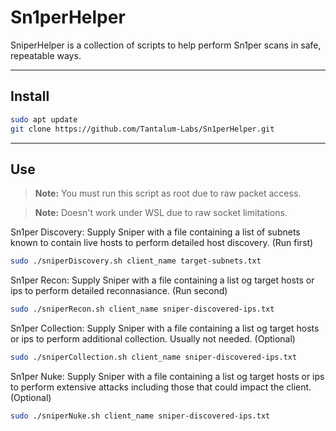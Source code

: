 # Sn1perHelper

SniperHelper is a collection of scripts to help perform Sn1per scans in safe, repeatable ways.

---

## Install

   ```bash
   sudo apt update
   git clone https://github.com/Tantalum-Labs/Sn1perHelper.git
   ```
---

## Use

   > **Note:** You must run this script as root due to raw packet access.

   > **Note:** Doesn't work under WSL due to raw socket limitations.

   Sn1per Discovery: Supply Sniper with a file containing a list of subnets known to contain live hosts to perform detailed host discovery. (Run first)
   ```bash
   sudo ./sniperDiscovery.sh client_name target-subnets.txt
   ```

   Sn1per Recon: Supply Sniper with a file containing a list og target hosts or ips to perform detailed reconnasiance. (Run second)
   ```bash
   sudo ./sniperRecon.sh client_name sniper-discovered-ips.txt
   ```

   Sn1per Collection: Supply Sniper with a file containing a list og target hosts or ips to perform additional collection. Usually not needed. (Optional)
   ```bash
   sudo ./sniperCollection.sh client_name sniper-discovered-ips.txt
   ```

   Sn1per Nuke: Supply Sniper with a file containing a list og target hosts or ips to perform extensive attacks including those that could impact the client. (Optional)
   ```bash
   sudo ./sniperNuke.sh client_name sniper-discovered-ips.txt
   ```
